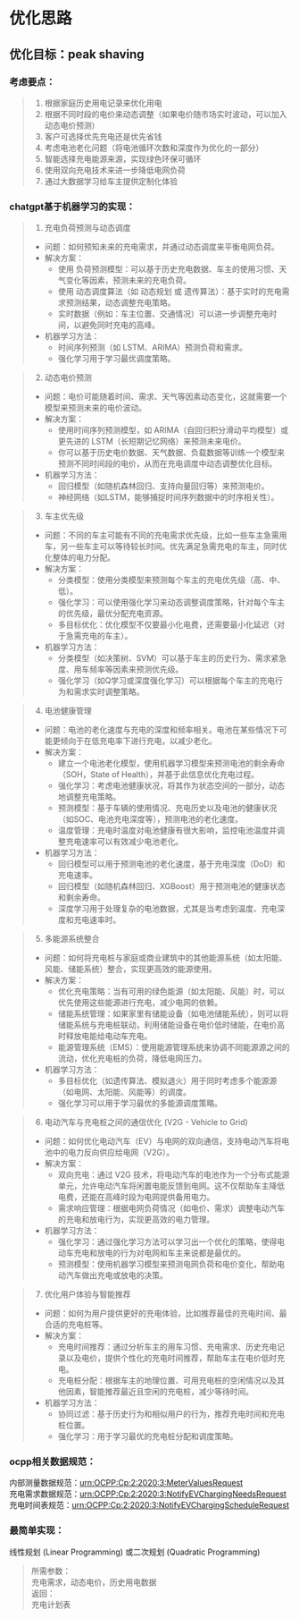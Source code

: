 # 优化思路

## 优化目标：peak shaving

### 考虑要点：

> 1. 根据家庭历史用电记录来优化用电  
> 2. 根据不同时段的电价来动态调整（如果电价随市场实时波动，可以加入动态电价预测）  
> 3. 客户可选择优先充电还是优先省钱  
> 4. 考虑电池老化问题（将电池循环次数和深度作为优化的一部分）  
> 5. 智能选择充电能源来源，实现绿色环保可循环
> 6. 使用双向充电技术来进一步降低电网负荷
> 7. 通过大数据学习给车主提供定制化体验

### chatgpt基于机器学习的实现：

> 1. 充电负荷预测与动态调度
> * 问题：如何预知未来的充电需求，并通过动态调度来平衡电网负荷。
> * 解决方案：
>   * 使用 负荷预测模型：可以基于历史充电数据、车主的使用习惯、天气变化等因素，预测未来的充电负荷。
>   * 使用 动态调度算法（如 动态规划 或 遗传算法）：基于实时的充电需求预测结果，动态调整充电策略。
>   * 实时数据（例如：车主位置、交通情况）可以进一步调整充电时间，以避免同时充电的高峰。
> * 机器学习方法：
>   * 时间序列预测（如 LSTM、ARIMA）预测负荷和需求。
>   * 强化学习用于学习最优调度策略。

> 2. 动态电价预测 
> * 问题：电价可能随着时间、需求、天气等因素动态变化，这就需要一个模型来预测未来的电价波动。 
> * 解决方案： 
>   * 使用时间序列预测模型，如 ARIMA（自回归积分滑动平均模型）或更先进的 LSTM（长短期记忆网络）来预测未来电价。 
>   * 你可以基于历史电价数据、天气数据、负载数据等训练一个模型来预测不同时间段的电价，从而在充电调度中动态调整优化目标。 
> * 机器学习方法：
>   * 回归模型（如随机森林回归、支持向量回归等）来预测电价。 
>   * 神经网络（如LSTM，能够捕捉时间序列数据中的时序相关性）。  

> 3. 车主优先级
> * 问题：不同的车主可能有不同的充电需求优先级，比如一些车主急需用车，另一些车主可以等待较长时间。优先满足急需充电的车主，同时优化整体的电力分配。
> * 解决方案：
>   * 分类模型：使用分类模型来预测每个车主的充电优先级（高、中、低）。
>   * 强化学习：可以使用强化学习来动态调整调度策略，针对每个车主的优先级，最优分配充电资源。
>   * 多目标优化：优化模型不仅要最小化电费，还需要最小化延迟（对于急需充电的车主）。
> * 机器学习方法：
>   * 分类模型（如决策树、SVM）可以基于车主的历史行为、需求紧急度、用车频率等因素来预测优先级。
>   * 强化学习（如Q学习或深度强化学习）可以根据每个车主的充电行为和需求实时调整策略。

> 4. 电池健康管理
> * 问题：电池的老化速度与充电的深度和频率相关。电池在某些情况下可能更倾向于在低充电率下进行充电，以减少老化。
> * 解决方案：
>   * 建立一个电池老化模型，使用机器学习模型来预测电池的剩余寿命（SOH，State of Health），并基于此信息优化充电过程。
>   * 强化学习：考虑电池健康状况，将其作为状态空间的一部分，动态地调整充电策略。
>   * 预测模型：基于车辆的使用情况、充电历史以及电池的健康状况（如SOC、电池充电深度等），预测电池的老化速度。
>   * 温度管理：充电时温度对电池健康有很大影响，监控电池温度并调整充电速率可以有效减少电池老化。
> * 机器学习方法：
>   * 回归模型可以用于预测电池的老化速度，基于充电深度（DoD）和充电速率。
>   * 回归模型（如随机森林回归、XGBoost）用于预测电池的健康状态和剩余寿命。
>   * 深度学习用于处理复杂的电池数据，尤其是当考虑到温度、充电深度和充电速率时。

> 5. 多能源系统整合
> * 问题：如何将充电桩与家庭或商业建筑中的其他能源系统（如太阳能、风能、储能系统）整合，实现更高效的能源使用。
> * 解决方案：
>   * 优化充电策略：当有可用的绿色能源（如太阳能、风能）时，可以优先使用这些能源进行充电，减少电网的依赖。
>   * 储能系统管理：如果家里有储能设备（如电池储能系统），则可以将储能系统与充电桩联动，利用储能设备在电价低时储能，在电价高时释放电能给电动车充电。
>   * 能源管理系统（EMS）：使用能源管理系统来协调不同能源源之间的流动，优化充电桩的负荷，降低电网压力。
> * 机器学习方法：
>   * 多目标优化（如遗传算法、模拟退火）用于同时考虑多个能源源（如电网、太阳能、风能等）的调度。
>   * 强化学习可以用于学习最优的多能源调度策略。

> 6. 电动汽车与充电桩之间的通信优化 (V2G - Vehicle to Grid)
> * 问题：如何优化电动汽车（EV）与电网的双向通信，支持电动汽车将电池中的电力反向供应给电网（V2G）。
> * 解决方案：
>   * 双向充电：通过 V2G 技术，将电动汽车的电池作为一个分布式能源单元，允许电动汽车将闲置电能反馈到电网。这不仅帮助车主降低电费，还能在高峰时段为电网提供备用电力。
>   * 需求响应管理：根据电网负荷情况（如电价、需求）调整电动汽车的充电和放电行为，实现更高效的电力管理。
> * 机器学习方法：
>   * 强化学习：通过强化学习方法可以学习出一个优化的策略，使得电动车充电和放电的行为对电网和车主来说都是最优的。
>   * 预测模型：使用机器学习模型来预测电网负荷和电价变化，帮助电动汽车做出充电或放电的决策。

> 7. 优化用户体验与智能推荐
> * 问题：如何为用户提供更好的充电体验，比如推荐最佳的充电时间、最合适的充电桩等。
> * 解决方案：
>   * 充电时间推荐：通过分析车主的用车习惯、充电需求、历史充电记录以及电价，提供个性化的充电时间推荐，帮助车主在电价低时充电。
>   * 充电桩分配：根据车主的地理位置、可用充电桩的空闲情况以及其他因素，智能推荐最近且空闲的充电桩，减少等待时间。
> * 机器学习方法：
>   * 协同过滤：基于历史行为和相似用户的行为，推荐充电时间和充电桩位置。
>   * 强化学习：用于学习最优的充电桩分配和调度策略。

### ocpp相关数据规范：
内部测量数据规范：[urn:OCPP:Cp:2:2020:3:MeterValuesRequest](file:///E:/Desktop/ADP/document/OCPP-2.0.1_all_files/OCPP-2.0.1_part3_JSON_schemas/MeterValuesRequest.json)  
充电需求数据规范：[urn:OCPP:Cp:2:2020:3:NotifyEVChargingNeedsRequest](file:///E:/Desktop/ADP/document/OCPP-2.0.1_all_files/OCPP-2.0.1_part3_JSON_schemas/NotifyEVChargingNeedsRequest.json)  
充电时间表规范：[urn:OCPP:Cp:2:2020:3:NotifyEVChargingScheduleRequest](file:///E:/Desktop/ADP/document/OCPP-2.0.1_all_files/OCPP-2.0.1_part3_JSON_schemas/NotifyEVChargingScheduleRequest.json)

### 最简单实现：
线性规划 (Linear Programming) 或二次规划 (Quadratic Programming)
> 所需参数：  
> 充电需求，动态电价，历史用电数据  
> 返回：  
> 充电计划表  